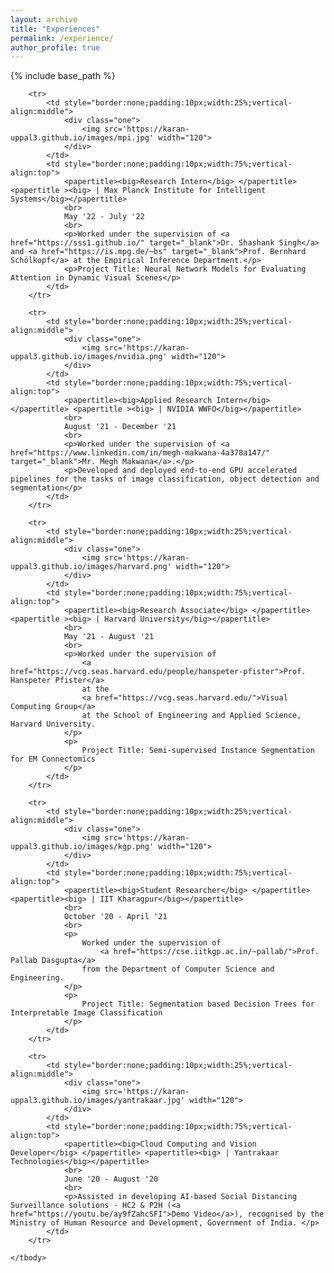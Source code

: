 ```yaml
---
layout: archive
title: "Experiences"
permalink: /experience/
author_profile: true
---
```


{% include base_path %}

<table border=0 class="bg_colour" style="padding:20px;width:100%;border:0px;border-spacing:0px;border-collapse:separate;margin-right:auto;margin-left:auto;">
    <tbody>

        <tr>
            <td style="border:none;padding:10px;width:25%;vertical-align:middle">
                <div class="one">
                    <img src='https://karan-uppal3.github.io/images/mpi.jpg' width="120">
                </div>
            </td>
            <td style="border:none;padding:10px;width:75%;vertical-align:top">
                <papertitle><big>Research Intern</big> </papertitle> <papertitle ><big> | Max Planck Institute for Intelligent Systems</big></papertitle>
                <br>
                May '22 - July '22
                <br>
                <p>Worked under the supervision of <a href="https://sss1.github.io/" target="_blank">Dr. Shashank Singh</a> and <a href="https://is.mpg.de/~bs" target="_blank">Prof. Bernhard Schölkopf</a> at the Empirical Inference Department.</p>
                <p>Project Title: Neural Network Models for Evaluating Attention in Dynamic Visual Scenes</p>
            </td>
        </tr>

        <tr>
            <td style="border:none;padding:10px;width:25%;vertical-align:middle">
                <div class="one">
                    <img src='https://karan-uppal3.github.io/images/nvidia.png' width="120">
                </div>
            </td>
            <td style="border:none;padding:10px;width:75%;vertical-align:top">
                <papertitle><big>Applied Research Intern</big> </papertitle> <papertitle ><big> | NVIDIA WWFO</big></papertitle>
                <br>
                August '21 - December '21
                <br>
                <p>Worked under the supervision of <a href="https://www.linkedin.com/in/megh-makwana-4a378a147/"  target="_blank">Mr. Megh Makwana</a>.</p>
                <p>Developed and deployed end-to-end GPU accelerated pipelines for the tasks of image classification, object detection and segmentation</p>
            </td>
        </tr>

        <tr>
            <td style="border:none;padding:10px;width:25%;vertical-align:middle">
                <div class="one">
                    <img src='https://karan-uppal3.github.io/images/harvard.png' width="120">
                </div>
            </td>
            <td style="border:none;padding:10px;width:75%;vertical-align:top">
                <papertitle><big>Research Associate</big> </papertitle> <papertitle ><big> | Harvard University</big></papertitle>
                <br>
                May '21 - August '21
                <br>
                <p>Worked under the supervision of 
                    <a href="https://vcg.seas.harvard.edu/people/hanspeter-pfister">Prof. Hanspeter Pfister</a> 
                    at the 
                    <a href="https://vcg.seas.harvard.edu/">Visual Computing Group</a>
                    at the School of Engineering and Applied Science, Harvard University.
                </p>
                <p>
                    Project Title: Semi-supervised Instance Segmentation for EM Connectomics
                </p>
            </td>
        </tr>

        <tr>
            <td style="border:none;padding:10px;width:25%;vertical-align:middle">
                <div class="one">
                    <img src='https://karan-uppal3.github.io/images/kgp.png' width="120">
                </div>
            </td>
            <td style="border:none;padding:10px;width:75%;vertical-align:top">
                <papertitle><big>Student Researcher</big> </papertitle> <papertitle><big> | IIT Kharagpur</big></papertitle>
                <br>
                October '20 - April '21
                <br>
                <p>
                    Worked under the supervision of
                        <a href="https://cse.iitkgp.ac.in/~pallab/">Prof. Pallab Dasgupta</a>
                    from the Department of Computer Science and Engineering.
                </p>
                <p>
                    Project Title: Segmentation based Decision Trees for Interpretable Image Classification
                </p>
            </td>
        </tr>

        <tr>
            <td style="border:none;padding:10px;width:25%;vertical-align:middle">
                <div class="one">
                    <img src='https://karan-uppal3.github.io/images/yantrakaar.jpg' width="120">
                </div>
            </td>
            <td style="border:none;padding:10px;width:75%;vertical-align:top">
                <papertitle><big>Cloud Computing and Vision Developer</big> </papertitle> <papertitle><big> | Yantrakaar Technologies</big></papertitle>
                <br>
                June '20 - August '20
                <br>
                <p>Assisted in developing AI-based Social Distancing Surveillance solutions - HC2 & P2H (<a href="https://youtu.be/ay9fZahcSFI">Demo Video</a>), recognised by the Ministry of Human Resource and Development, Government of India. </p>
            </td>
        </tr> 

    </tbody>
</table>